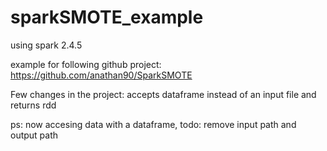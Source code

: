 # sparkSMOTE_example
using spark 2.4.5

example for following github project:
https://github.com/anathan90/SparkSMOTE

Few changes in the project: accepts dataframe instead of an input file and returns rdd


ps: now accesing data with a dataframe, todo: remove input path and output path
